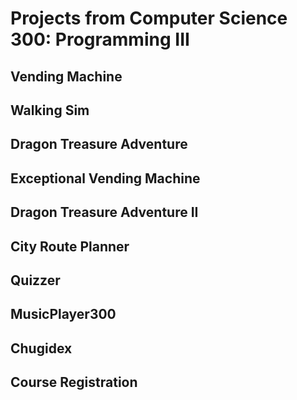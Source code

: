 # Projects from Computer Science 300: Programming III

## Vending Machine 
## Walking Sim
## Dragon Treasure Adventure
## Exceptional Vending Machine
## Dragon Treasure Adventure II
## City Route Planner
## Quizzer
## MusicPlayer300
## Chugidex
## Course Registration
